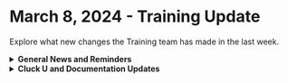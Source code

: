 # March 8, 2024 - Training Update

Explore what new changes the Training team has made in the last week.

<details>

<summary><strong>General News and Reminders</strong></summary>

* **SHOUT OUT** to James, Jeffrey, Tom, and Andy for successfully taking our [foundations-certification.md](../../../cluck-university/rewst-foundations/foundations-certification.md "mention")Exam, and collecting your prestigious **Certified Rewster** badge in Discord.&#x20;
* Eddie-the-legend-Chow is back from Right of Boom! So Training time will continue as expected next week!
* Join us in our [Cluck-U Discord channel](https://discord.com/channels/936789089703845988/1121465945295167588) if you have any questions, comments, or concerns!

</details>

<details>

<summary><strong>Cluck U and Documentation Updates</strong></summary>

**What's New at Cluck University?**

* We'd love to get your feedback on our Training and Documentation! [Please fill out this form to let us know how we can improve](https://app.sli.do/event/m8C3AjPUnuDgpkVDmPsQL3)!
* We'd also love to get your [feedback on the Open Mic here](https://app.sli.do/event/9DL7k68NvYk8u1ZWUnWrjY)!
* As a reminder, you can make training and documentation requests at [https://rewst.canny.io/](https://rewst.canny.io/)
* [Broken link](broken-reference "mention")updated with examples from the exam

**New & Updated Pages:**

* [march-1-2024-early-bird-specials-for-flow-in-the-kewp.md](../../roc-open-mics/2024-roc-open-mics/march-1-2024-early-bird-specials-for-flow-in-the-kewp.md "mention")page added
* [kaseya-bms-integration-setup.md](../../../documentation/integrations/individual-integration-documentation/psa/kaseya-bms/kaseya-bms-integration-setup.md "mention")instructions updated
* [nable](../../../documentation/integrations/individual-integration-documentation/rmm/nable/ "mention")pages updated
* [organization-variables.md](../../../documentation/user-management/organization-variables.md "mention")page updated
* [connectwise-integration-setup.md](../../../documentation/integrations/individual-integration-documentation/psa/connectwise-manage/connectwise-integration-setup.md "mention")page updated
* [security-policy.md](../../../security/security-policy.md "mention")page updated
* [twilio-integration-setup.md](../../../documentation/integrations/individual-integration-documentation/voip-and-sms/twilio/twilio-integration-setup.md "mention")and [actions-and-endpoints.md](../../../documentation/integrations/individual-integration-documentation/voip-and-sms/twilio/actions-and-endpoints.md "mention")pages added

</details>

